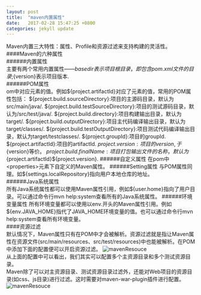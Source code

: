 ```yaml
---
layout: post
title:  "maven内置属性"
date:   2017-02-28 15:47:25 +0800
categories: jekyll update
---
```

Maven内置三大特性：属性、Profile和资源过滤来支持构建的灵活性。
####Maven的六种属性  
######内置属性  
主要有两个常用内置属性——${basedir}表示项目根目录，即包含pom.xml文件的目录;${version}表示项目版本.  
######POM属性  
om中对应元素的值。例如${project.artifactId}对应了<project><artifactId>元素的值，常用的POM属性包括：                                      ${project.build.sourceDirectory}:项目的主源码目录，默认为src/main/java/.                    ${project.build.testSourceDirectory}:项目的测试源码目录，默认为/src/test/java/.             ${project.build.directory}:项目构建输出目录，默认为target/.                                  ${project.build.outputDirectory}:项目主代码编译输出目录，默认为target/classes/.             ${project.build.testOutputDirectory}:项目测试代码编译输出目录，默认为target/testclasses/.   ${project.groupId}:项目的groupId.              ${project.artifactId}:项目的artifactId.        ${project.version}:项目的version,于${version}等价。                                          ${project.build.finalName}:项目打包输出文件的名称，默认为${project.artifactId}${project.version}.  
######自定义属性  
在pom中<properties>元素下自定义的Maven属性。  
######Setting属性  
与POM属性同理。如${settings.localRepository}指向用户本地仓库的地址。  
######Java系统属性  
所有Java系统属性都可以使用Maven属性引用，例如${user.home}指向了用户目录。可以通过命令行mvn help:system查看所有的Java系统属性。  
######环境变量属性  
所有环境变量都可以使用以env.开头的Maven属性引用。例如${env.JAVA_HOME}指代了JAVA_HOME环境变量的值。也可以通过命令行mvn help:system查看所有环境变量。  
####资源过滤  
默认情况下，Maven属性只有在POM中才会被解析。资源过滤就是指让Maven属性在资源文件(src/main/resources、src/test/resources)中也能被解析。在POM中添加下面的配置便可以开启资源过滤。
 ![mavenResouce](https://github.com/dlyss/MyTechBlog/blob/master/Img/mavenResourceFilter.jpg "mavenResouce")  
  从上面的配置中可以看出，我们其实可以配置多个主资源目录和多个测试资源目录。  
Maven除了可以对主资源目录、测试资源目录过滤外，还能对Web项目的资源目录(如css、js目录)进行过滤。这时需要对maven-war-plugin插件进行配置。  
 ![mavenResouce](https://github.com/dlyss/MyTechBlog/blob/master/Img/mavenResouce2.jpg "mavenResouce")  
  